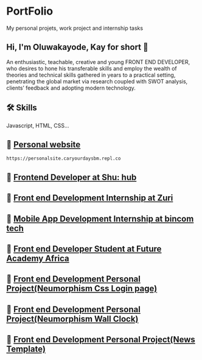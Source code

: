 
# PortFolio
 

My personal projets, work project and internship tasks
## Hi, I'm Oluwakayode, Kay for short 👋
An enthusiastic, teachable, creative and young FRONT END DEVELOPER, who desires to hone his transferable skills and employ the wealth of theories and technical skills gathered in years to a practical setting, penetrating the global market via research coupled with SWOT analysis, clients’ feedback and adopting modern technology.
## 🛠 Skills
Javascript, HTML, CSS...

## 🔗 [Personal website](https://github.com/Caryourdaysbm/my-html-and-css-code/tree/main/Zuri%20internship/personal%20website)
    https://personalsite.caryourdaysbm.repl.co

## 🔗 [Frontend Developer at Shu: hub](https://github.com/Caryourdaysbm/my-html-and-css-code/tree/main/webpage)

## 🔗 [Front end Development Internship at Zuri](https://github.com/Caryourdaysbm/my-html-and-css-code/tree/main/Zuri%20internship)

## 🔗 [Mobile App Development  Internship at bincom tech](https://github.com/Caryourdaysbm/my-html-and-css-code/tree/main/bincom_mobile_app_training/bincom)

## 🔗 [Front end Developer Student at Future Academy Africa](https://github.com/Caryourdaysbm/my-html-and-css-code/tree/main/FAA)


## 🔗 [Front end Development Personal Project(Neumorphism Css Login page)](https://github.com/Caryourdaysbm/my-html-and-css-code/tree/main/login%20page%20with%20css%20and%20neumophism)
## 🔗 [Front end Development Personal Project(Neumorphism Wall Clock)](https://github.com/Caryourdaysbm/my-html-and-css-code/tree/main/WALL%20CLOCK)
## 🔗 [Front end Development Personal Project(News Template)](https://github.com/Caryourdaysbm/my-html-and-css-code/tree/main/news%20template)


<!--
**Caryourdaysbm/Caryourdaysbm** is a ✨ _special_ ✨ repository because its `README.md` (this file) appears on your GitHub profile.

Here are some ideas to get you started:

- 🔭 I’m currently working on ...
- 🌱 I’m currently learning ...
- 👯 I’m looking to collaborate on ...
- 🤔 I’m looking for help with ...
- 💬 Ask me about ...
- 📫 How to reach me: ...
- 😄 Pronouns: ...
- ⚡ Fun fact: ...
-->
